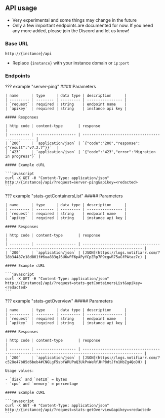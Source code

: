 ## API usage

- Very experimental and some things may change in the future
- Only a few important endpoints are documented for now. If you need any more added, please join the Discord and let us know!

### Base URL

<code>http://{instance}/api</code>

- Replace `{instance}` with your instance domain or `ip:port`

### Endpoints

??? example "server-ping"
    #### Parameters

    | name      | type     | data type | description      |
    | --------- | -------- | --------- | ---------------- |
    | `request` | required | string    | endpoint name    |
    | `apikey`  | required | string    | instance api key |

    ##### Responses

    | http code | content-type       | response                                         |
    | --------- | ------------------ | ------------------------------------------------ |
    | `200`     | `application/json` | `{"code":"200","response":{"result":"v7.2.7"}}`  |
    | `423`     | `application/json` | `{"code":"423","error":"Migration in progress"}` |

    ##### Example cURL

    ```javascript
    curl -X GET -H "Content-Type: application/json" http://{instance}/api/?request=server-ping&apikey=<redacted>
    ```

??? example "stats-getContainersList"
    ##### Parameters

    | name      | type     | data type | description      |
    | --------- | -------- | --------- | ---------------- |
    | `request` | required | string    | endpoint name    |
    | `apikey`  | required | string    | instance api key |

    ##### Responses

    | http code | content-type       | response                                                                                          |
    | --------- | ------------------ | ------------------------------------------------------------------------------------------------- |
    | `200`     | `application/json` | [JSON](https://logs.notifiarr.com/?18b34487e18d801f#6ua883qJ6U6wPF6pAPyYCpZRp7P9cgwR75aGfPAtaz7c) |

    ##### Example cURL

    ```javascript
    curl -X GET -H "Content-Type: application/json" http://{instance}/api/?request=stats-getContainersList&apikey=<redacted>
    ```

??? example "stats-getOverview"
    ##### Parameters

    | name      | type     | data type | description      |
    | --------- | -------- | --------- | ---------------- |
    | `request` | required | string    | endpoint name    |
    | `apikey`  | required | string    | instance api key |

    ##### Responses

    | http code | content-type       | response                                                                                          |
    | --------- | ------------------ | ------------------------------------------------------------------------------------------------- |
    | `200`     | `application/json` | [JSON](https://logs.notifiarr.com/?c528e47b85d6beb4#CNGLgF5sbfWRUPuQ3UkPvWeRfJHP8dtJfn1HbZg4QoDH) |

    Usage values:

    - `disk` and `netIO` = bytes
    - `cpu` and `memory` = percentage

    ##### Example cURL

    ```javascript
    curl -X GET -H "Content-Type: application/json" http://{instance}/api/?request=stats-getOverview&apikey=<redacted>
    ```
